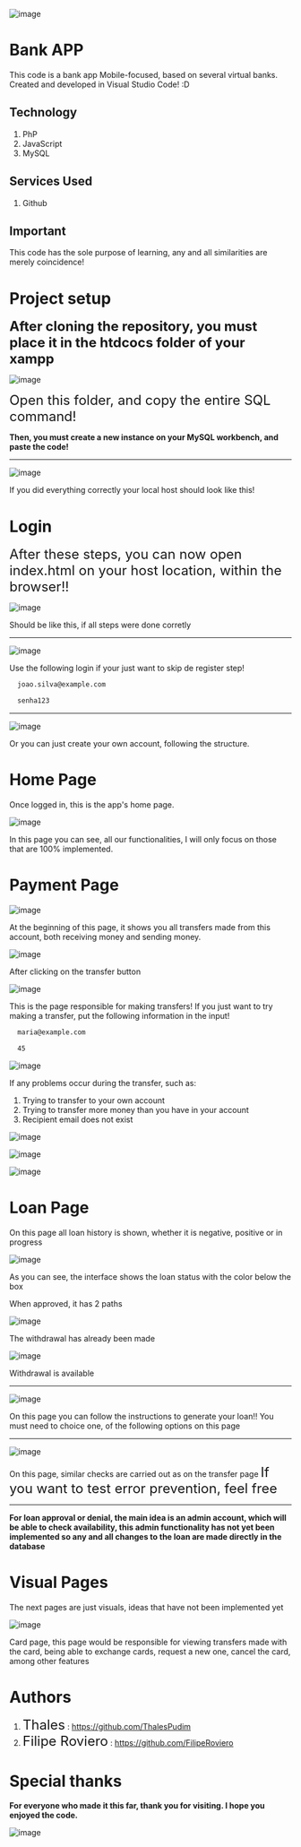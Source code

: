 ![image](https://github.com/ThalesPudim/BankSystemAPP/assets/160556088/a9f588c0-8be2-4b98-8fac-709447666aae)

# Bank APP
This code is a bank app Mobile-focused, based on several virtual banks. Created and developed in Visual Studio Code! :D

## Technology

1. PhP
2. JavaScript
3. MySQL

## Services Used

1. Github

## Important

This code has the sole purpose of learning, any and all similarities are merely coincidence! 

# Project setup

**<span style="font-size:24px;">After cloning the repository, you must place it in the htdcocs folder of your xampp</span>**

![image](https://github.com/ThalesPudim/BankSystemAPP/assets/160556088/37e56e13-48a8-40ca-8032-272d7468fe3f)

<span style="font-size:24px;">Open this folder, and copy the entire SQL command!</span>

**Then, you must create a new instance on your MySQL workbench, and paste the code!**

***

![image](https://github.com/ThalesPudim/BankSystemAPP/assets/160556088/daa4c053-0647-4c9c-95bd-176e05a19c7c)

If you did everything correctly your local host should look like this!

# Login

<span style="font-size:24px;">After these steps, you can now open index.html on your host location, within the browser!!</span>

![image](https://github.com/ThalesPudim/BankSystemAPP/assets/160556088/f6d1f90a-7758-467d-8a49-ab18c6009327)

Should be like this, if all steps were done corretly 

***

![image](https://github.com/ThalesPudim/BankSystemAPP/assets/160556088/ca483a7c-515d-4867-8405-169d99fc6c00)

Use the following login if your just want to skip de register step!

```bash
  joao.silva@example.com
```
```bash
  senha123
```
***
![image](https://github.com/ThalesPudim/BankSystemAPP/assets/160556088/5d39fa5e-b037-401d-bcdf-f19c4cfda3f5)

Or you can just create your own account, following the structure.

# Home Page

Once logged in, this is the app's home page.

![image](https://github.com/ThalesPudim/BankSystemAPP/assets/160556088/939968ed-a7ba-4d9b-a8e0-1757c0c80026)

In this page you can see, all our functionalities, I will only focus on those that are 100% implemented.

# Payment Page

![image](https://github.com/ThalesPudim/BankSystemAPP/assets/160556088/306e1d57-d54a-4560-976a-dd8720fd68b0)

At the beginning of this page, it shows you all transfers made from this account, both receiving money and sending money.

![image](https://github.com/ThalesPudim/BankSystemAPP/assets/160556088/e2c16d55-01dc-488a-94f9-2b27c76c1b44)

After clicking on the transfer button

![image](https://github.com/ThalesPudim/BankSystemAPP/assets/160556088/bb376cb6-0f8b-4e7a-810c-469fb5e09472)

This is the page responsible for making transfers! 
If you just want to try making a transfer, put the following information in the input!

```bash
  maria@example.com
```
```bash
  45
```
![image](https://github.com/ThalesPudim/BankSystemAPP/assets/160556088/f0e2efaf-991b-47ea-87af-d69ea7dc2c52)

If any problems occur during the transfer, such as:

1. Trying to transfer to your own account
2. Trying to transfer more money than you have in your account
3. Recipient email does not exist

![image](https://github.com/ThalesPudim/BankSystemAPP/assets/160556088/3e591dd6-ecaf-488c-b495-84897954e77c)

![image](https://github.com/ThalesPudim/BankSystemAPP/assets/160556088/02c8fb24-1084-4c06-a987-148e69e89d84)

![image](https://github.com/ThalesPudim/BankSystemAPP/assets/160556088/0e49278a-b3b8-4ab6-a94d-5a35bc2a50ed)

# Loan Page

On this page all loan history is shown, whether it is negative, positive or in progress

![image](https://github.com/ThalesPudim/BankSystemAPP/assets/160556088/023201b1-deb0-4fd5-ac08-1c4ef7fe7ef5)

As you can see, the interface shows the loan status with the color below the box

When approved, it has 2 paths

![image](https://github.com/ThalesPudim/BankSystemAPP/assets/160556088/798624ee-d976-46cf-ac81-b3f75aace01a)

The withdrawal has already been made

![image](https://github.com/ThalesPudim/BankSystemAPP/assets/160556088/996b3a3e-1d2e-4d31-849b-ef66683f8d42)

Withdrawal is available

***

![image](https://github.com/ThalesPudim/BankSystemAPP/assets/160556088/7ed15703-080f-4263-8e18-1e54d73eaa8d)

On this page you can follow the instructions to generate your loan!!
You must need to choice one, of the following options on this page

***

![image](https://github.com/ThalesPudim/BankSystemAPP/assets/160556088/f7bcce82-e0f0-4985-8fe7-c5a4920f3b43)

On this page, similar checks are carried out as on the transfer page
<span style="font-size:24px;">If you want to test error prevention, feel free</span>


***

**For loan approval or denial, the main idea is an admin account, which will be able to check availability, this admin functionality has not yet been implemented so any and all changes to the loan are made directly in the database**

# Visual Pages


The next pages are just visuals, ideas that have not been implemented yet

![image](https://github.com/ThalesPudim/BankSystemAPP/assets/160556088/9d91f6e9-1c36-4791-80b9-ab3253a98265)


Card page, this page would be responsible for viewing transfers made with the card, being able to exchange cards, request a new one, cancel the card, among other features

# Authors

1. <span style="font-size:24px;">Thales</span> : https://github.com/ThalesPudim
2. <span style="font-size:24px;">Filipe Roviero</span> : https://github.com/FilipeRoviero

# Special thanks

**For everyone who made it this far, thank you for visiting. I hope you enjoyed the code.**

![image](https://github.com/ThalesPudim/BankSystemAPP/assets/160556088/aa0d5d9a-f64c-4a52-bfb2-db731ab8412a)




